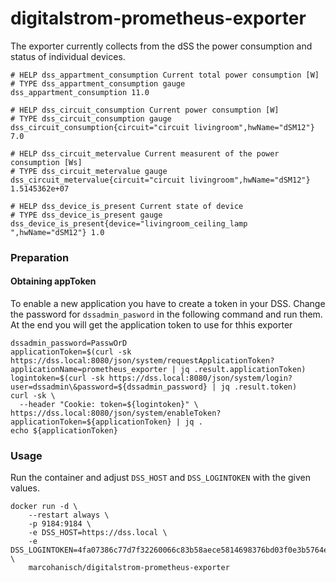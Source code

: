 # digitalstrom-prometheus-exporter

The exporter currently collects from the dSS the power consumption and status of individual devices.

```
# HELP dss_appartment_consumption Current total power consumption [W]
# TYPE dss_appartment_consumption gauge
dss_appartment_consumption 11.0

# HELP dss_circuit_consumption Current power consumption [W]
# TYPE dss_circuit_consumption gauge
dss_circuit_consumption{circuit="circuit livingroom",hwName="dSM12"} 7.0

# HELP dss_circuit_metervalue Current measurent of the power consumption [Ws]
# TYPE dss_circuit_metervalue gauge
dss_circuit_metervalue{circuit="circuit livingroom",hwName="dSM12"} 1.5145362e+07

# HELP dss_device_is_present Current state of device
# TYPE dss_device_is_present gauge
dss_device_is_present{device="livingroom_ceiling_lamp ",hwName="dSM12"} 1.0
```

### Preparation
#### Obtaining appToken
To enable a new application you have to create a token in your DSS. Change the password for `dssadmin_pasword` in the following command and run them.
At the end you will get the application token to use for thhis exporter
```
dssadmin_password=PasswOrD
applicationToken=$(curl -sk https://dss.local:8080/json/system/requestApplicationToken?applicationName=prometheus_exporter | jq .result.applicationToken)
logintoken=$(curl -sk https://dss.local:8080/json/system/login?user=dssadmin\&password=${dssadmin_password} | jq .result.token) 
curl -sk \
  --header "Cookie: token=${logintoken}" \
https://dss.local:8080/json/system/enableToken?applicationToken=${applicationToken} | jq .
echo ${applicationToken}
```

### Usage
Run the container and adjust `DSS_HOST` and `DSS_LOGINTOKEN` with the given values.
```
docker run -d \
    --restart always \
    -p 9184:9184 \
    -e DSS_HOST=https://dss.local \
    -e DSS_LOGINTOKEN=4fa07386c77d7f32260066c83b58aece5814698376bd03f0e3b5764e58f0ec1a \
    marcohanisch/digitalstrom-prometheus-exporter
```



